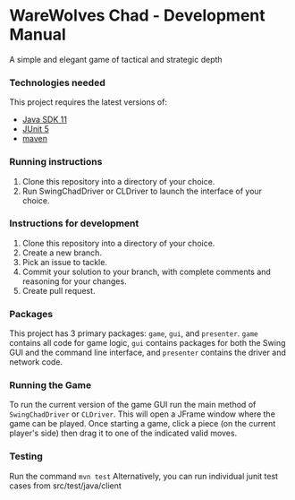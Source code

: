 # WareWolves Chad - Development Manual

A simple and elegant game of tactical and strategic depth



### Technologies needed

This project requires the latest versions of:
- [Java SDK 11](https://www.oracle.com/technetwork/java/javase/downloads/jdk11-downloads-5066655.html)
- [JUnit 5](https://junit.org/junit5/docs/current/user-guide/#installation)
- [maven](https://maven.apache.org/install.html)



### Running instructions

1. Clone this repository into a directory of your choice.
2. Run SwingChadDriver or CLDriver to launch the interface of your choice.



### Instructions for development

1. Clone this repository into a directory of your choice.
2. Create a new branch.
3. Pick an issue to tackle.
4. Commit your solution to your branch, with complete comments and reasoning for your changes.
5. Create pull request.



### Packages

This project has 3 primary packages: `game`, `gui`, and `presenter`. `game` contains all code for game logic, `gui` contains packages for both the Swing GUI and the command line interface, and `presenter` contains the driver and network code.



### Running the Game

To run the current version of the game GUI run the main method of `SwingChadDriver` or `CLDriver`. This will open a JFrame window where the game can be played. Once starting a game, click a piece (on the current player's side) then drag it to one of the indicated valid moves.

### Testing

Run the command `mvn test`
Alternatively, you can run individual junit test cases from src/test/java/client

